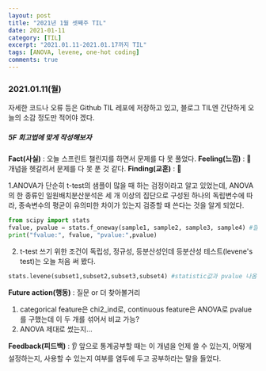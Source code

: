 ```yaml
---
layout: post
title: "2021년 1월 셋째주 TIL"
date: 2021-01-11
category: [TIL]
excerpt: "2021.01.11-2021.01.17까지 TIL"
tags: [ANOVA, levene, one-hot coding]
comments: true
---
```


### 2021.01.11(월)

자세한 코드나 오류 등은 Github TIL 레포에 저장하고 있고, 블로그 TIL엔 간단하게 오늘의 소감 정도만 적어야 겠다. 

##### 5F 회고법에 맞게 작성해보자

**Fact(사실)** : 오늘 스프린트 챌린지를 하면서 문제를 다 못 풀었다.
**Feeling(느낌)** : :3rd_place_medal: 개념을 헷갈려서 문제를 다 못 푼 것 같다.
**Finding(교훈)** : :triangular_flag_on_post:

1.ANOVA가 단순히 t-test의 샘플이 많을 때 하는 검정이라고 알고 있었는데, ANOVA의 한 종류인 일원배치분산분석은  세 개 이상의 집단으로 구성된 하나의 독립변수에 따라, 종속변수의 평균이 유의미한 차이가 있는지 검증할 때 쓴다는 것을 알게 되었다.

```python
from scipy import stats
fvalue, pvalue = stats.f_oneway(sample1, sample2, sample3, sample4) #깔끔하게 프린트 된다
print("fvalue:", fvalue, "pvalue:",pvalue)  
```

2. t-test 쓰기 위한 조건이 독립성, 정규성, 등분산성인데 등분산성 테스트(levene's test)는 오늘 처음 써 봤다.

```python
stats.levene(subset1,subset2,subset3,subset4) #statistic값과 pvalue 나옴
```



**Future action(행동)** : 질문 or 더 찾아볼거리

1. categorical feature은 chi2_ind로, continuous feature은 ANOVA로 pvalue를 구했는데 이 두 개를 섞어서 비교 가능? 
2. ANOVA 제대로 썼는지... 

**Feedback(피드백)** : :ear: 앞으로 통계공부할 때는 이 개념을 언제 쓸 수 있는지, 어떻게 설정하는지, 사용할 수 있는지 여부를 염두에 두고 공부하라는 말을 들었다.